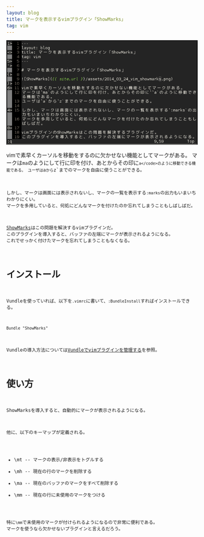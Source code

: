 ```yaml
---
layout: blog
title: マークを表示するvimプラグイン「ShowMarks」
tag: vim
---
```




![ShowMarks](/assets/2014_03_24_vim_showmarks.png)

vimで素早くカーソルを移動をするのに欠かせない機能としてマークがある。
マークは`ma`のようにして行に印を付け、あとからその印に<code>`a</code>のように移動できる機能である。
ユーザは`a`から`z`までのマークを自由に使うことができる。

しかし、マークは画面には表示されないし、マークの一覧を表示する`:marks`の出力もいまいちわかりにくい。
マークを多用していると、何処にどんなマークを付けたのか忘れてしまうこともしばしばだ。

[ShowMarks](http://www.vim.org/scripts/script.php?script_id=152)はこの問題を解決するvimプラグインだ。
このプラグインを導入すると、バッファの左端にマークが表示されるようになる。
これでせっかく付けたマークを忘れてしまうこともなくなる。

# インストール

Vundleを使っていれば、以下を`.vimrc`に書いて、`:BundleInstall`すればインストールできる。

~~~~
Bundle "ShowMarks"
~~~~

Vundleの導入方法については[Vundleでvimプラグインを管理する](/2013/08/22/vundle.html)を参照。

# 使い方

ShowMarksを導入すると、自動的にマークが表示されるようになる。

他に、以下のキーマップが定義される。

- \mt -- マークの表示/非表示をトグルする
- \mh -- 現在の行のマークを削除する
- \ma -- 現在のバッファのマークをすべて削除する
- \mm -- 現在の行に未使用のマークをつける

特に`\mm`で未使用のマークが付けられるようになるので非常に便利である。
マークを使うなら欠かせないプラグインと言えるだろう。
